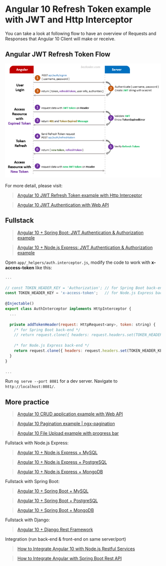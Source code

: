# Angular 10 Refresh Token example with JWT and Http Interceptor

You can take a look at following flow to have an overview of Requests and Responses that Angular 10 Client will make or receive.

## Angular JWT Refresh Token Flow
![angular-10-refresh-token-jwt-interceptor-example](angular-10-refresh-token-jwt-interceptor-example.png)

For more detail, please visit:
> [Angular 10 JWT Refresh Token example with Http Interceptor](https://www.bezkoder.com/angular-10-refresh-token/)

> [Angular 10 JWT Authentication with Web API](https://www.bezkoder.com/angular-10-jwt-auth/)

## Fullstack

> [Angular 10 + Spring Boot: JWT Authentication & Authorization example](https://www.bezkoder.com/angular-10-spring-boot-jwt-auth/)

> [Angular 10 + Node.js Express: JWT Authentication & Authorization example](https://www.bezkoder.com/node-js-express-angular-10-jwt-auth/)

Open `app/_helpers/auth.interceptor.js`, modify the code to work with **x-access-token** like this:
```js
...

// const TOKEN_HEADER_KEY = 'Authorization'; // for Spring Boot back-end
const TOKEN_HEADER_KEY = 'x-access-token';   // for Node.js Express back-end

@Injectable()
export class AuthInterceptor implements HttpInterceptor {
  ...

  private addTokenHeader(request: HttpRequest<any>, token: string) {
    /* for Spring Boot back-end */
    // return request.clone({ headers: request.headers.set(TOKEN_HEADER_KEY, 'Bearer ' + token) });

    /* for Node.js Express back-end */
    return request.clone({ headers: request.headers.set(TOKEN_HEADER_KEY, token) });
  }
}

...
```

Run `ng serve --port 8081` for a dev server. Navigate to `http://localhost:8081/`.

## More practice

> [Angular 10 CRUD application example with Web API](https://www.bezkoder.com/angular-10-crud-app/)

> [Angular 10 Pagination example | ngx-pagination](https://github.com/bezkoder/angular-10-pagination-example)

> [Angular 10 File Upload example with progress bar](https://www.bezkoder.com/angular-10-file-upload/)

Fullstack with Node.js Express:
> [Angular 10 + Node.js Express + MySQL](https://www.bezkoder.com/angular-10-node-js-express-mysql/)

> [Angular 10 + Node.js Express + PostgreSQL](https://www.bezkoder.com/angular-10-node-express-postgresql/)

> [Angular 10 + Node.js Express + MongoDB](https://www.bezkoder.com/angular-10-mongodb-node-express/)

Fullstack with Spring Boot:
> [Angular 10 + Spring Boot + MySQL](https://www.bezkoder.com/angular-10-spring-boot-crud/)

> [Angular 10 + Spring Boot + PostgreSQL](https://www.bezkoder.com/angular-10-spring-boot-postgresql/)

> [Angular 10 + Spring Boot + MongoDB](https://www.bezkoder.com/angular-10-spring-boot-mongodb/)

Fullstack with Django:
> [Angular 10 + Django Rest Framework](https://www.bezkoder.com/django-angular-10-crud-rest-framework/)

Integration (run back-end & front-end on same server/port)
> [How to Integrate Angular 10 with Node.js Restful Services](https://www.bezkoder.com/integrate-angular-10-node-js/)

> [How to Integrate Angular with Spring Boot Rest API](https://www.bezkoder.com/integrate-angular-spring-boot/)